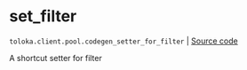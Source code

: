 # set_filter
`toloka.client.pool.codegen_setter_for_filter` | [Source code](https://github.com/Toloka/toloka-kit/blob/v1.2.0/src/client/pool/__init__.py#L0)

A shortcut setter for filter

